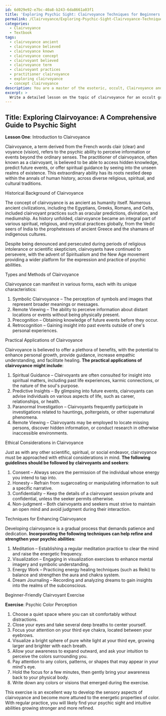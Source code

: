 ```yaml
---
id: 6d029e92-e7bc-40a8-b243-6da8661a03f1
title: 'Exploring Psychic Sight: Clairvoyance Techniques for Beginners'
permalink: /Clairvoyance/Exploring-Psychic-Sight-Clairvoyance-Techniques-for-Beginners/
categories:
  - Clairvoyance
  - Textbook
tags:
  - clairvoyance ancient
  - clairvoyance believed
  - clairvoyance known
  - clairvoyance concept
  - clairvoyant believed
  - clairvoyance term
  - clairvoyant practices
  - practitioner clairvoyance
  - exploring clairvoyance
  - concept clairvoyance
description: You are a master of the esoteric, occult, Clairvoyance and education, you have written many textbooks on the subject in ways that provide students with rich and deep understanding of the subject. You are being asked to write textbook-like sections on a topic and you do it with full context, explainability, and reliability in accuracy to the true facts of the topic at hand, in a textbook style that a student would easily be able to learn from, in a rich, engaging, and contextual way. Always include relevant context (such as formulas and history), related concepts, and in a way that someone can gain deep insights from.
excerpt: > 
  Write a detailed lesson on the topic of clairvoyance for an occult grimoire or treatise that summarizes the key aspects of this psychic ability, including its historical background, various types and methods, practical applications, ethical considerations, and techniques for enhancing clairvoyance. Additionally, provide a beginner-friendly exercise that initiates can practice to develop and strengthen their clairvoyant abilities.
---
```


## Title: Exploring Clairvoyance: A Comprehensive Guide to Psychic Sight

**Lesson One**: Introduction to Clairvoyance

Clairvoyance, a term derived from the French words clair (clear) and voyance (vision), refers to the psychic ability to perceive information or events beyond the ordinary senses. The practitioner of clairvoyance, often known as a clairvoyant, is believed to be able to access hidden knowledge, predict future events, or offer spiritual guidance by seeing into the unseen realms of existence. This extraordinary ability has its roots nestled deep within the annals of human history, across diverse religious, spiritual, and cultural traditions.

Historical Background of Clairvoyance

The concept of clairvoyance is as ancient as humanity itself. Numerous ancient civilizations, including the Egyptians, Greeks, Romans, and Celts, included clairvoyant practices such as oracular predictions, divination, and mediumship. As history unfolded, clairvoyance became an integral part of various spiritual, religious, and mystical practices globally, from the Vedic seers of India to the prophetesses of ancient Greece and the shamans of indigenous cultures.

Despite being denounced and persecuted during periods of religious intolerance or scientific skepticism, clairvoyants have continued to persevere, with the advent of Spiritualism and the New Age movement providing a wider platform for the expression and practice of psychic abilities.

Types and Methods of Clairvoyance

Clairvoyance can manifest in various forms, each with its unique characteristics:

1. Symbolic Clairvoyance – The perception of symbols and images that represent broader meanings or messages.
2. Remote Viewing – The ability to perceive information about distant locations or events without being physically present.
3. Precognition – Obtaining knowledge of future events before they occur.
4. Retrocognition – Gaining insight into past events outside of one's personal experiences.

Practical Applications of Clairvoyance

Clairvoyance is believed to offer a plethora of benefits, with the potential to enhance personal growth, provide guidance, increase empathic understanding, and facilitate healing. **The practical applications of clairvoyance might include**:

1. Spiritual Guidance – Clairvoyants are often consulted for insight into spiritual matters, including past life experiences, karmic connections, or the nature of the soul's purpose.
2. Predictive Insights – By glimpsing into future events, clairvoyants can advise individuals on various aspects of life, such as career, relationships, or health.
3. Paranormal Investigation – Clairvoyants frequently participate in investigations related to hauntings, poltergeists, or other supernatural phenomena.
4. Remote Viewing – Clairvoyants may be employed to locate missing persons, discover hidden information, or conduct research in otherwise inaccessible environments.

Ethical Considerations in Clairvoyance

Just as with any other scientific, spiritual, or social endeavor, clairvoyance must be approached with ethical considerations in mind. **The following guidelines should be followed by clairvoyants and seekers**:

1. Consent – Always secure the permission of the individual whose energy you intend to tap into.
2. Honesty – Refrain from sugarcoating or manipulating information to suit a specific narrative.
3. Confidentiality – Keep the details of a clairvoyant session private and confidential, unless the seeker permits otherwise.
4. Non-judgment – Both clairvoyants and seekers must strive to maintain an open mind and avoid judgment during their interaction.

Techniques for Enhancing Clairvoyance

Developing clairvoyance is a gradual process that demands patience and dedication. **Incorporating the following techniques can help refine and strengthen your psychic abilities**:

1. Meditation – Establishing a regular meditation practice to clear the mind and raise the energetic frequency.
2. Visualization – Engaging in visualization exercises to enhance mental imagery and symbolic understanding.
3. Energy Work – Practicing energy healing techniques (such as Reiki) to balance and strengthen the aura and chakra system.
4. Dream Journaling – Recording and analyzing dreams to gain insights into the realms of the subconscious.

Beginner-Friendly Clairvoyant Exercise

**Exercise**: Psychic Color Perception

1. Choose a quiet space where you can sit comfortably without distractions.
2. Close your eyes and take several deep breaths to center yourself.
3. Focus your attention on your third eye chakra, located between your eyebrows.
4. Visualize a bright sphere of pure white light at your third eye, growing larger and brighter with each breath.
5. Allow your awareness to expand outward, and ask your intuition to perceive the colors surrounding you.
6. Pay attention to any colors, patterns, or shapes that may appear in your mind's eye.
7. Hold the focus for a few minutes, then gently bring your awareness back to your physical body.
8. Write down any colors or visions that emerged during the exercise.

This exercise is an excellent way to develop the sensory aspects of clairvoyance and become more attuned to the energetic properties of color. With regular practice, you will likely find your psychic sight and intuitive abilities growing stronger and more refined.
